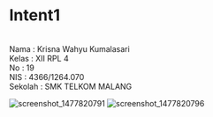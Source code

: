 # Intent1
<br>Nama : Krisna Wahyu Kumalasari 
<br>Kelas : XII RPL 4 
<br>No : 19 
<br>NIS : 4366/1264.070 
<br>Sekolah : SMK TELKOM MALANG

![screenshot_1477820791](https://cloud.githubusercontent.com/assets/15698947/19835711/1c66db9a-9ec1-11e6-81cd-3a86d8c3e65d.png)
![screenshot_1477820796](https://cloud.githubusercontent.com/assets/15698947/19835712/1c6f36c8-9ec1-11e6-9c24-b98c3a1e1590.png)
